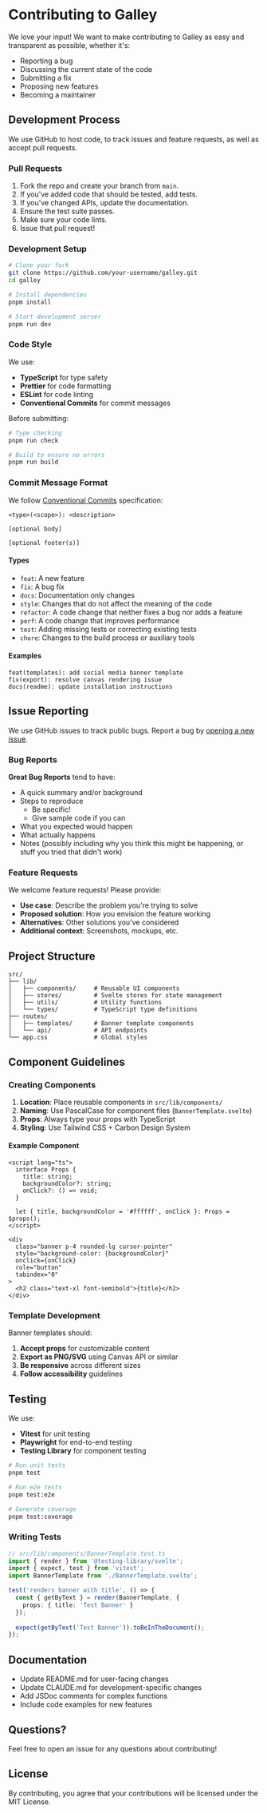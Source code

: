 # Contributing to Galley

We love your input! We want to make contributing to Galley as easy and transparent as possible, whether it's:

- Reporting a bug
- Discussing the current state of the code
- Submitting a fix
- Proposing new features
- Becoming a maintainer

## Development Process

We use GitHub to host code, to track issues and feature requests, as well as accept pull requests.

### Pull Requests

1. Fork the repo and create your branch from `main`.
2. If you've added code that should be tested, add tests.
3. If you've changed APIs, update the documentation.
4. Ensure the test suite passes.
5. Make sure your code lints.
6. Issue that pull request!

### Development Setup

```bash
# Clone your fork
git clone https://github.com/your-username/galley.git
cd galley

# Install dependencies
pnpm install

# Start development server
pnpm run dev
```

### Code Style

We use:
- **TypeScript** for type safety
- **Prettier** for code formatting
- **ESLint** for code linting
- **Conventional Commits** for commit messages

Before submitting:
```bash
# Type checking
pnpm run check

# Build to ensure no errors
pnpm run build
```

### Commit Message Format

We follow [Conventional Commits](https://conventionalcommits.org/) specification:

```
<type>(<scope>): <description>

[optional body]

[optional footer(s)]
```

#### Types
- `feat`: A new feature
- `fix`: A bug fix
- `docs`: Documentation only changes
- `style`: Changes that do not affect the meaning of the code
- `refactor`: A code change that neither fixes a bug nor adds a feature
- `perf`: A code change that improves performance
- `test`: Adding missing tests or correcting existing tests
- `chore`: Changes to the build process or auxiliary tools

#### Examples
```
feat(templates): add social media banner template
fix(export): resolve canvas rendering issue
docs(readme): update installation instructions
```

## Issue Reporting

We use GitHub issues to track public bugs. Report a bug by [opening a new issue](https://github.com/your-username/galley/issues/new).

### Bug Reports

**Great Bug Reports** tend to have:

- A quick summary and/or background
- Steps to reproduce
  - Be specific!
  - Give sample code if you can
- What you expected would happen
- What actually happens
- Notes (possibly including why you think this might be happening, or stuff you tried that didn't work)

### Feature Requests

We welcome feature requests! Please provide:

- **Use case**: Describe the problem you're trying to solve
- **Proposed solution**: How you envision the feature working
- **Alternatives**: Other solutions you've considered
- **Additional context**: Screenshots, mockups, etc.

## Project Structure

```
src/
├── lib/
│   ├── components/     # Reusable UI components
│   ├── stores/         # Svelte stores for state management
│   ├── utils/          # Utility functions
│   └── types/          # TypeScript type definitions
├── routes/
│   ├── templates/      # Banner template components
│   └── api/            # API endpoints
└── app.css             # Global styles
```

## Component Guidelines

### Creating Components

1. **Location**: Place reusable components in `src/lib/components/`
2. **Naming**: Use PascalCase for component files (`BannerTemplate.svelte`)
3. **Props**: Always type your props with TypeScript
4. **Styling**: Use Tailwind CSS + Carbon Design System

#### Example Component

```svelte
<script lang="ts">
  interface Props {
    title: string;
    backgroundColor?: string;
    onClick?: () => void;
  }

  let { title, backgroundColor = '#ffffff', onClick }: Props = $props();
</script>

<div 
  class="banner p-4 rounded-lg cursor-pointer"
  style="background-color: {backgroundColor}"
  onclick={onClick}
  role="button"
  tabindex="0"
>
  <h2 class="text-xl font-semibold">{title}</h2>
</div>
```

### Template Development

Banner templates should:

1. **Accept props** for customizable content
2. **Export as PNG/SVG** using Canvas API or similar
3. **Be responsive** across different sizes
4. **Follow accessibility** guidelines

## Testing

We use:
- **Vitest** for unit testing
- **Playwright** for end-to-end testing
- **Testing Library** for component testing

```bash
# Run unit tests
pnpm test

# Run e2e tests
pnpm test:e2e

# Generate coverage
pnpm test:coverage
```

### Writing Tests

```typescript
// src/lib/components/BannerTemplate.test.ts
import { render } from '@testing-library/svelte';
import { expect, test } from 'vitest';
import BannerTemplate from './BannerTemplate.svelte';

test('renders banner with title', () => {
  const { getByText } = render(BannerTemplate, {
    props: { title: 'Test Banner' }
  });
  
  expect(getByText('Test Banner')).toBeInTheDocument();
});
```

## Documentation

- Update README.md for user-facing changes
- Update CLAUDE.md for development-specific changes
- Add JSDoc comments for complex functions
- Include code examples for new features

## Questions?

Feel free to open an issue for any questions about contributing!

## License

By contributing, you agree that your contributions will be licensed under the MIT License.